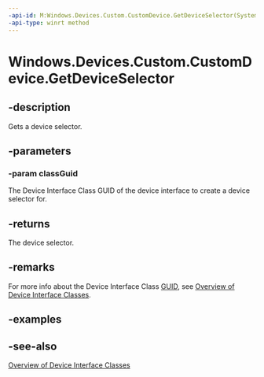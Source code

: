 ```yaml
---
-api-id: M:Windows.Devices.Custom.CustomDevice.GetDeviceSelector(System.Guid)
-api-type: winrt method
---
```


<!-- Method syntax
public string GetDeviceSelector(System.Guid classGuid)
-->

# Windows.Devices.Custom.CustomDevice.GetDeviceSelector

## -description
Gets a device selector.

## -parameters
### -param classGuid
The Device Interface Class GUID of the device interface to create a device selector for.

## -returns
The device selector.

## -remarks
For more info about the Device Interface Class [GUID](/windows/win32/api/guiddef/ns-guiddef-guid), see [Overview of Device Interface Classes](https://docs.microsoft.com/windows-hardware/drivers/install/overview-of-device-interface-classes).

## -examples

## -see-also
[Overview of Device Interface Classes](https://docs.microsoft.com/windows-hardware/drivers/install/overview-of-device-interface-classes)